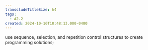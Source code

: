 ```yaml
---
transcludeTitleSize: h4
tags:
  - A2.2
created: 2024-10-16T10:48:13.000-0400
---
```

use sequence, selection, and repetition control structures to create programming solutions;